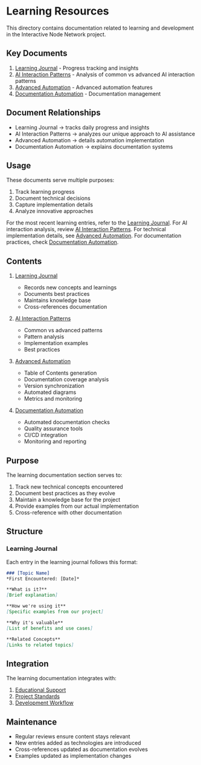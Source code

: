 # Learning Resources

This directory contains documentation related to learning and development in the Interactive Node Network project.

## Key Documents

1. [Learning Journal](./learning-journal.md) - Progress tracking and insights
2. [AI Interaction Patterns](./ai-interaction-patterns.md) - Analysis of common vs advanced AI interaction patterns
3. [Advanced Automation](./advanced-automation.md) - Advanced automation features
4. [Documentation Automation](./documentation-automation.md) - Documentation management

## Document Relationships

- Learning Journal → tracks daily progress and insights
- AI Interaction Patterns → analyzes our unique approach to AI assistance
- Advanced Automation → details automation implementation
- Documentation Automation → explains documentation systems

## Usage

These documents serve multiple purposes:
1. Track learning progress
2. Document technical decisions
3. Capture implementation details
4. Analyze innovative approaches

For the most recent learning entries, refer to the [Learning Journal](./learning-journal.md).
For AI interaction analysis, review [AI Interaction Patterns](./ai-interaction-patterns.md).
For technical implementation details, see [Advanced Automation](./advanced-automation.md).
For documentation practices, check [Documentation Automation](./documentation-automation.md).

## Contents

1. [Learning Journal](./learning-journal.md)
   - Records new concepts and learnings
   - Documents best practices
   - Maintains knowledge base
   - Cross-references documentation

2. [AI Interaction Patterns](./ai-interaction-patterns.md)
   - Common vs advanced patterns
   - Pattern analysis
   - Implementation examples
   - Best practices

3. [Advanced Automation](./advanced-automation.md)
   - Table of Contents generation
   - Documentation coverage analysis
   - Version synchronization
   - Automated diagrams
   - Metrics and monitoring

4. [Documentation Automation](./documentation-automation.md)
   - Automated documentation checks
   - Quality assurance tools
   - CI/CD integration
   - Monitoring and reporting

## Purpose

The learning documentation section serves to:
1. Track new technical concepts encountered
2. Document best practices as they evolve
3. Maintain a knowledge base for the project
4. Provide examples from our actual implementation
5. Cross-reference with other documentation

## Structure

### Learning Journal
Each entry in the learning journal follows this format:
```markdown
### [Topic Name]
*First Encountered: [Date]*

**What is it?**
[Brief explanation]

**How we're using it**
[Specific examples from our project]

**Why it's valuable**
[List of benefits and use cases]

**Related Concepts**
[Links to related topics]
```

## Integration

The learning documentation integrates with:
1. [Educational Support](../educational-support.md)
2. [Project Standards](../project-standards.md)
3. [Development Workflow](../development-workflow.md)

## Maintenance

- Regular reviews ensure content stays relevant
- New entries added as technologies are introduced
- Cross-references updated as documentation evolves
- Examples updated as implementation changes 